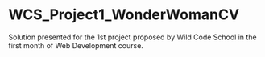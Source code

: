 # WCS_Project1_WonderWomanCV
Solution presented for the 1st project proposed by Wild Code School in the first month of Web Development course.
